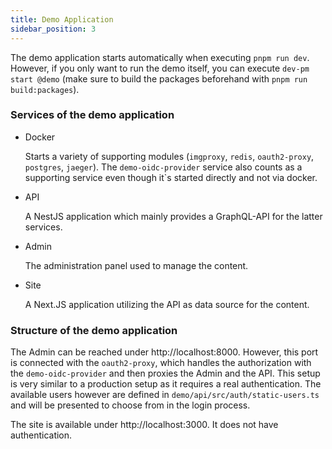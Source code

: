 ```yaml
---
title: Demo Application
sidebar_position: 3
---
```


The demo application starts automatically when executing `pnpm run dev`. However, if you only want to run the demo itself, you can execute `dev-pm start @demo` (make sure to build the packages beforehand with `pnpm run build:packages`).

### Services of the demo application

- Docker

    Starts a variety of supporting modules (`imgproxy`, `redis`, `oauth2-proxy`, `postgres`, `jaeger`). The `demo-oidc-provider` service also counts as a supporting service even though it`s started directly and not via docker.

- API

    A NestJS application which mainly provides a GraphQL-API for the latter services.

- Admin

    The administration panel used to manage the content.

- Site

    A Next.JS application utilizing the API as data source for the content.

### Structure of the demo application

The Admin can be reached under http://localhost:8000. However, this port is connected with the `oauth2-proxy`, which handles the authorization with the `demo-oidc-provider` and then proxies the Admin and the API. This setup is very similar to a production setup as it requires a real authentication. The available users however are defined in `demo/api/src/auth/static-users.ts` and will be presented to choose from in the login process.

The site is available under http://localhost:3000. It does not have authentication.
